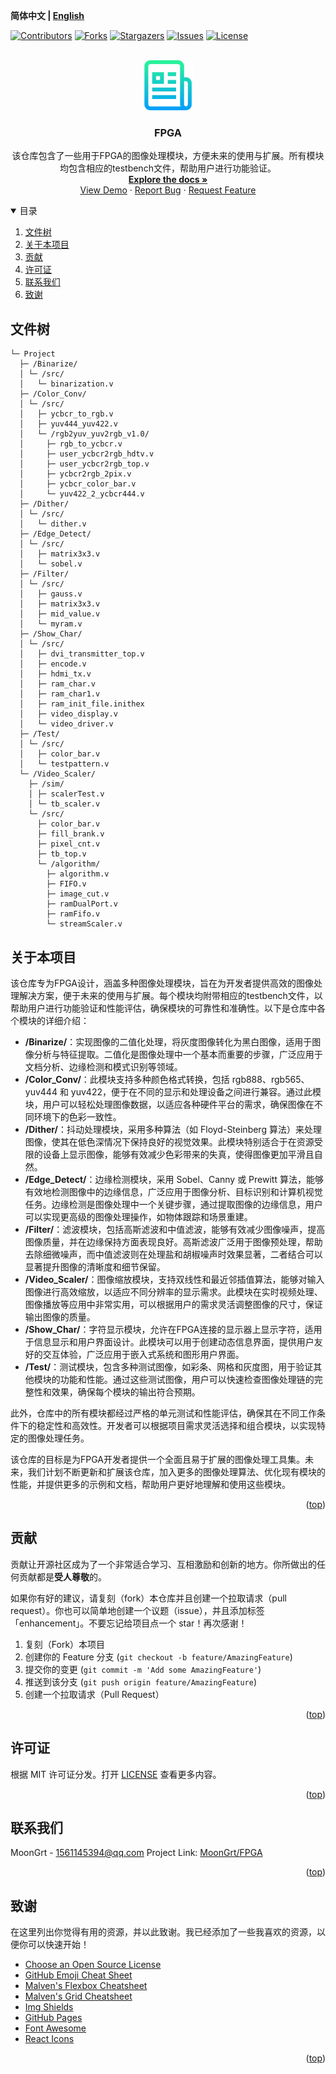 **简体中文 | [English](README.md)**
<div id="top"></div>

[![Contributors][contributors-shield]][contributors-url]
[![Forks][forks-shield]][forks-url]
[![Stargazers][stars-shield]][stars-url]
[![Issues][issues-shield]][issues-url]
[![License][license-shield]][license-url]


<!-- PROJECT LOGO -->
<br />
<div align="center">
    <a href="https://github.com/MoonGrt/FPGA">
    <img src="../Document/images/logo.png" alt="Logo" width="80" height="80">
    </a>
<h3 align="center">FPGA</h3>
    <p align="center">
    该仓库包含了一些用于FPGA的图像处理模块，方便未来的使用与扩展。所有模块均包含相应的testbench文件，帮助用户进行功能验证。
    <br />
    <a href="https://github.com/MoonGrt/FPGA"><strong>Explore the docs »</strong></a>
    <br />
    <a href="https://github.com/MoonGrt/FPGA">View Demo</a>
    ·
    <a href="https://github.com/MoonGrt/FPGA/issues">Report Bug</a>
    ·
    <a href="https://github.com/MoonGrt/FPGA/issues">Request Feature</a>
    </p>
</div>




<!-- CONTENTS -->
<details open>
  <summary>目录</summary>
  <ol>
    <li><a href="#文件树">文件树</a></li>
    <li>
      <a href="#关于本项目">关于本项目</a>
      <ul>
      </ul>
    </li>
    <li><a href="#贡献">贡献</a></li>
    <li><a href="#许可证">许可证</a></li>
    <li><a href="#联系我们">联系我们</a></li>
    <li><a href="#致谢">致谢</a></li>
  </ol>
</details>





<!-- 文件树 -->
## 文件树

```
└─ Project
  ├─ /Binarize/
  │ └─ /src/
  │   └─ binarization.v
  ├─ /Color_Conv/
  │ └─ /src/
  │   ├─ ycbcr_to_rgb.v
  │   ├─ yuv444_yuv422.v
  │   └─ /rgb2yuv_yuv2rgb_v1.0/
  │     ├─ rgb_to_ycbcr.v
  │     ├─ user_ycbcr2rgb_hdtv.v
  │     ├─ user_ycbcr2rgb_top.v
  │     ├─ ycbcr2rgb_2pix.v
  │     ├─ ycbcr_color_bar.v
  │     └─ yuv422_2_ycbcr444.v
  ├─ /Dither/
  │ └─ /src/
  │   └─ dither.v
  ├─ /Edge_Detect/
  │ └─ /src/
  │   ├─ matrix3x3.v
  │   └─ sobel.v
  ├─ /Filter/
  │ └─ /src/
  │   ├─ gauss.v
  │   ├─ matrix3x3.v
  │   ├─ mid_value.v
  │   └─ myram.v
  ├─ /Show_Char/
  │ └─ /src/
  │   ├─ dvi_transmitter_top.v
  │   ├─ encode.v
  │   ├─ hdmi_tx.v
  │   ├─ ram_char.v
  │   ├─ ram_char1.v
  │   ├─ ram_init_file.inithex
  │   ├─ video_display.v
  │   └─ video_driver.v
  ├─ /Test/
  │ └─ /src/
  │   ├─ color_bar.v
  │   └─ testpattern.v
  └─ /Video_Scaler/
    ├─ /sim/
    │ ├─ scalerTest.v
    │ └─ tb_scaler.v
    └─ /src/
      ├─ color_bar.v
      ├─ fill_brank.v
      ├─ pixel_cnt.v
      ├─ tb_top.v
      └─ /algorithm/
        ├─ algorithm.v
        ├─ FIFO.v
        ├─ image_cut.v
        ├─ ramDualPort.v
        ├─ ramFifo.v
        └─ streamScaler.v

```



<!-- 关于本项目 -->
## 关于本项目

<p>该仓库专为FPGA设计，涵盖多种图像处理模块，旨在为开发者提供高效的图像处理解决方案，便于未来的使用与扩展。每个模块均附带相应的testbench文件，以帮助用户进行功能验证和性能评估，确保模块的可靠性和准确性。以下是仓库中各个模块的详细介绍：</p>

<ul>
    <li><strong>/Binarize/</strong>：实现图像的二值化处理，将灰度图像转化为黑白图像，适用于图像分析与特征提取。二值化是图像处理中一个基本而重要的步骤，广泛应用于文档分析、边缘检测和模式识别等领域。</li>
    <li><strong>/Color_Conv/</strong>：此模块支持多种颜色格式转换，包括 rgb888、rgb565、yuv444 和 yuv422，便于在不同的显示和处理设备之间进行兼容。通过此模块，用户可以轻松处理图像数据，以适应各种硬件平台的需求，确保图像在不同环境下的色彩一致性。</li>
    <li><strong>/Dither/</strong>：抖动处理模块，采用多种算法（如 Floyd-Steinberg 算法）来处理图像，使其在低色深情况下保持良好的视觉效果。此模块特别适合于在资源受限的设备上显示图像，能够有效减少色彩带来的失真，使得图像更加平滑且自然。</li>
    <li><strong>/Edge_Detect/</strong>：边缘检测模块，采用 Sobel、Canny 或 Prewitt 算法，能够有效地检测图像中的边缘信息，广泛应用于图像分析、目标识别和计算机视觉任务。边缘检测是图像处理中一个关键步骤，通过提取图像的边缘信息，用户可以实现更高级的图像处理操作，如物体跟踪和场景重建。</li>
    <li><strong>/Filter/</strong>：滤波模块，包括高斯滤波和中值滤波，能够有效减少图像噪声，提高图像质量，并在边缘保持方面表现良好。高斯滤波广泛用于图像预处理，帮助去除细微噪声，而中值滤波则在处理盐和胡椒噪声时效果显著，二者结合可以显著提升图像的清晰度和细节保留。</li>
    <li><strong>/Video_Scaler/</strong>：图像缩放模块，支持双线性和最近邻插值算法，能够对输入图像进行高效缩放，以适应不同分辨率的显示需求。此模块在实时视频处理、图像播放等应用中非常实用，可以根据用户的需求灵活调整图像的尺寸，保证输出图像的质量。</li>
    <li><strong>/Show_Char/</strong>：字符显示模块，允许在FPGA连接的显示器上显示字符，适用于信息显示和用户界面设计。此模块可以用于创建动态信息界面，提供用户友好的交互体验，广泛应用于嵌入式系统和图形用户界面。</li>
    <li><strong>/Test/</strong>：测试模块，包含多种测试图像，如彩条、网格和灰度图，用于验证其他模块的功能和性能。通过这些测试图像，用户可以快速检查图像处理链的完整性和效果，确保每个模块的输出符合预期。</li>
</ul>

<p>此外，仓库中的所有模块都经过严格的单元测试和性能评估，确保其在不同工作条件下的稳定性和高效性。开发者可以根据项目需求灵活选择和组合模块，以实现特定的图像处理任务。</p>

<p>该仓库的目标是为FPGA开发者提供一个全面且易于扩展的图像处理工具集。未来，我们计划不断更新和扩展该仓库，加入更多的图像处理算法、优化现有模块的性能，并提供更多的示例和文档，帮助用户更好地理解和使用这些模块。</p>

<p align="right">(<a href="#top">top</a>)</p>



<!-- 贡献 -->
## 贡献

贡献让开源社区成为了一个非常适合学习、互相激励和创新的地方。你所做出的任何贡献都是**受人尊敬**的。

如果你有好的建议，请复刻（fork）本仓库并且创建一个拉取请求（pull request）。你也可以简单地创建一个议题（issue），并且添加标签「enhancement」。不要忘记给项目点一个 star！再次感谢！

1. 复刻（Fork）本项目
2. 创建你的 Feature 分支 (`git checkout -b feature/AmazingFeature`)
3. 提交你的变更 (`git commit -m 'Add some AmazingFeature'`)
4. 推送到该分支 (`git push origin feature/AmazingFeature`)
5. 创建一个拉取请求（Pull Request）
<p align="right">(<a href="#top">top</a>)</p>



<!-- 许可证 -->
## 许可证

根据 MIT 许可证分发。打开 [LICENSE](LICENSE) 查看更多内容。
<p align="right">(<a href="#top">top</a>)</p>



<!-- 联系我们 -->
## 联系我们

MoonGrt - 1561145394@qq.com
Project Link: [MoonGrt/FPGA](https://github.com/MoonGrt/FPGA)

<p align="right">(<a href="#top">top</a>)</p>



<!-- 致谢 -->
## 致谢

在这里列出你觉得有用的资源，并以此致谢。我已经添加了一些我喜欢的资源，以便你可以快速开始！

* [Choose an Open Source License](https://choosealicense.com)
* [GitHub Emoji Cheat Sheet](https://www.webpagefx.com/tools/emoji-cheat-sheet)
* [Malven's Flexbox Cheatsheet](https://flexbox.malven.co/)
* [Malven's Grid Cheatsheet](https://grid.malven.co/)
* [Img Shields](https://shields.io)
* [GitHub Pages](https://pages.github.com)
* [Font Awesome](https://fontawesome.com)
* [React Icons](https://react-icons.github.io/react-icons/search)
<p align="right">(<a href="#top">top</a>)</p>




<!-- MARKDOWN LINKS & IMAGES -->
<!-- https://www.markdownguide.org/basic-syntax/#reference-style-links -->
[contributors-shield]: https://img.shields.io/github/contributors/MoonGrt/FPGA.svg?style=for-the-badge
[contributors-url]: https://github.com/MoonGrt/FPGA/graphs/contributors
[forks-shield]: https://img.shields.io/github/forks/MoonGrt/FPGA.svg?style=for-the-badge
[forks-url]: https://github.com/MoonGrt/FPGA/network/members
[stars-shield]: https://img.shields.io/github/stars/MoonGrt/FPGA.svg?style=for-the-badge
[stars-url]: https://github.com/MoonGrt/FPGA/stargazers
[issues-shield]: https://img.shields.io/github/issues/MoonGrt/FPGA.svg?style=for-the-badge
[issues-url]: https://github.com/MoonGrt/FPGA/issues
[license-shield]: https://img.shields.io/github/license/MoonGrt/FPGA.svg?style=for-the-badge
[license-url]: https://github.com/MoonGrt/FPGA/blob/master/LICENSE

